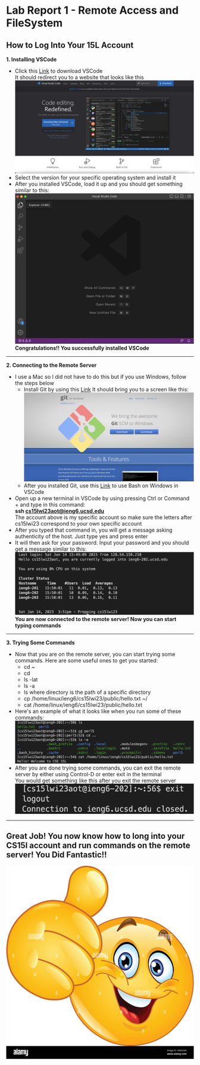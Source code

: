 # Lab Report 1 - Remote Access and FileSystem
## How to Log Into Your 15L Account
**1. Installing VSCode**
* Click this [Link](https://code.visualstudio.com/) to download VSCode <br>
  It should redirect you to a website that looks like this <br>
  ![Image](VSCode.png)
* Select the version for your specific operating system and install it
* After you installed VSCode, load it up and you should get something similar to this: <br>
  ![Image](VSCodeMenu.png)
**Congratulations!! You successfully installed VSCode**
---
**2. Connecting to the Remote Server**
* I use a Mac so I did not have to do this but if you use Windows, follow the steps below
  * Install Git by using this [Link](https://gitforwindows.org/) It should bring you to a screen like this: <br>
  ![Image](Git.png)
  * After you installed Git, use this [Link](https://stackoverflow.com/questions/42606837/how-do-i-use-bash-on-windows-from-the-visual-studio-code-integrated-terminal/50527994#50527994) to use Bash on Windows in VSCode
* Open up a new terminal in VSCode by using pressing Ctrl or Command + and type in this command: <br>
  **ssh cs15lwi23aot@ieng6.ucsd.edu** <br>
  The account above is my specific account so make sure the letters after cs15lwi23 correspond to your own specific account
* After you typed that command in, you will get a message asking authenticity of the host. Just type yes and press enter
* It will then ask for your password. Input your password and you should get a message similar to this: <br>
  ![Image](LoginScreen.png)
**You are now connected to the remote server! Now you can start typing commands**
---
**3. Trying Some Commands**
* Now that you are on the remote server, you can start trying some commands. Here are some useful ones to get you started:
  * cd ~
  * cd 
  * ls -lat
  * ls -a
  * ls <directory> where directory is the path of a specific directory
  * cp /home/linux/ieng6/cs15lwi23/public/hello.txt ~/
  * cat /home/linux/ieng6/cs15lwi23/public/hello.txt
* Here's an example of what it looks like when you run some of these commands: <br>
  ![Image](ExampleCommands.png)
* After you are done trying some commands, you can exit the remote server by either using Control-D or enter exit in the terminal <br>
  You would get something like this after you exit the remote server <br>
  ![Image](Exit.png)
---
## Great Job! You now know how to long into your CS15l account and run commands on the remote server! You Did Fantastic!!
  ![Image](ThumbsUp.jpeg)
                                                                                   

  
